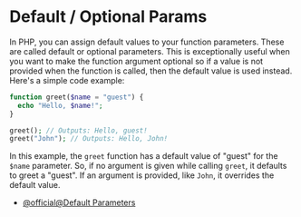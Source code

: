 # Default / Optional Params

In PHP, you can assign default values to your function parameters. These are called default or optional parameters. This is exceptionally useful when you want to make the function argument optional so if a value is not provided when the function is called, then the default value is used instead. Here's a simple code example:

```php
function greet($name = "guest") {
  echo "Hello, $name!";
}

greet(); // Outputs: Hello, guest!
greet("John"); // Outputs: Hello, John!
```

In this example, the `greet` function has a default value of "guest" for the `$name` parameter. So, if no argument is given while calling `greet`, it defaults to greet a "guest". If an argument is provided, like `John`, it overrides the default value.

- [@official@Default Parameters](https://www.php.net/manual/en/functions.arguments.php#functions.arguments.default)